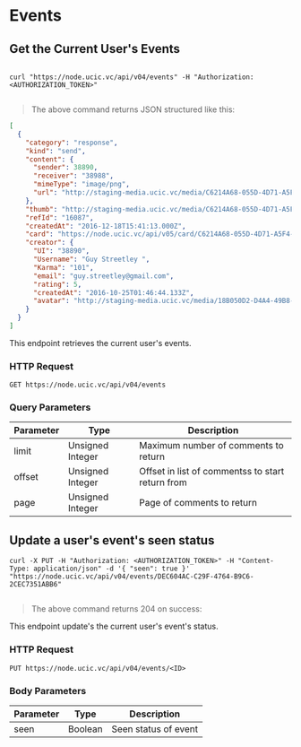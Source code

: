 # Events 

## Get the Current User's Events

```shell

curl "https://node.ucic.vc/api/v04/events" -H "Authorization: <AUTHORIZATION_TOKEN>"
```

```javascript
```

> The above command returns JSON structured like this:

```json
[
  {
    "category": "response",
    "kind": "send",
    "content": {
      "sender": 38890,
      "receiver": "38988",
      "mimeType": "image/png",
      "url": "http://staging-media.ucic.vc/media/C6214A68-055D-4D71-A5F4-29727B6A301D/original.png"
    },
    "thumb": "http://staging-media.ucic.vc/media/C6214A68-055D-4D71-A5F4-29727B6A301D/thumb.png",
    "refId": "16087",
    "createdAt": "2016-12-18T15:41:13.000Z",
    "card": "https://node.ucic.vc/api/v05/card/C6214A68-055D-4D71-A5F4-29727B6A301D",
    "creator": {
      "UI": "38890",
      "Username": "Guy Streetley ",
      "Karma": "101",
      "email": "guy.streetley@gmail.com",
      "rating": 5,
      "createdAt": "2016-10-25T01:46:44.133Z",
      "avatar": "http://staging-media.ucic.vc/media/18B050D2-D4A4-49B8-9D0C-D92DC9FAFC32/thumb.png"
    }
  }
]
```

This endpoint retrieves the current user's events.

### HTTP Request

`GET https://node.ucic.vc/api/v04/events`

### Query Parameters

Parameter | Type | Description
--------- | ---- | -----------
limit | Unsigned Integer | Maximum number of comments to return
offset | Unsigned Integer | Offset in list of commentss to start return from
page | Unsigned Integer | Page of comments to return

## Update a user's event's seen status

```shell
curl -X PUT -H "Authorization: <AUTHORIZATION_TOKEN>" -H "Content-Type: application/json" -d '{ "seen": true }' "https://node.ucic.vc/api/v04/events/DEC604AC-C29F-4764-B9C6-2CEC7351ABB6" 
```

```javascript
```

> The above command returns 204 on success:

This endpoint update's the current user's event's status.

### HTTP Request

`PUT https://node.ucic.vc/api/v04/events/<ID>`

### Body Parameters

Parameter | Type | Description
--------- | ---- | -----------
seen | Boolean | Seen status of event

